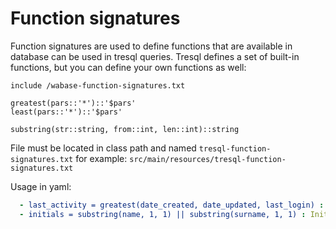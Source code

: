 # Function signatures

Function signatures are used to define functions that are available in database can be used in tresql queries.
Tresql defines a set of built-in functions, but you can define your own functions as well:


```
include /wabase-function-signatures.txt

greatest(pars::'*')::'$pars'
least(pars::'*')::'$pars'

substring(str::string, from::int, len::int)::string
```

File must be located in class path and named `tresql-function-signatures.txt` for example:  `src/main/resources/tresql-function-signatures.txt`

Usage in yaml:

```yaml
  - last_activity = greatest(date_created, date_updated, last_login) : Last activity
  - initials = substring(name, 1, 1) || substring(surname, 1, 1) : Initials
```